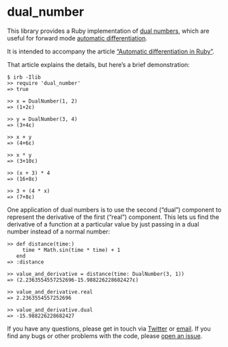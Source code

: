# dual_number

This library provides a Ruby implementation of [dual numbers](https://en.wikipedia.org/wiki/Automatic_differentiation), which are useful for forward mode [automatic differentiation](https://en.wikipedia.org/wiki/Automatic_differentiation).

It is intended to accompany the article [“Automatic differentiation in Ruby”](http://codon.com/automatic-differentiation-in-ruby).

That article explains the details, but here’s a brief demonstration:

```irb
$ irb -Ilib
>> require 'dual_number'
=> true

>> x = DualNumber(1, 2)
=> (1+2ε)

>> y = DualNumber(3, 4)
=> (3+4ε)

>> x + y
=> (4+6ε)

>> x * y
=> (3+10ε)

>> (x + 3) * 4
=> (16+8ε)

>> 3 + (4 * x)
=> (7+8ε)
```

One application of dual numbers is to use the second (“dual”) component to represent the derivative of the first (“real”) component. This lets us find the derivative of a function at a particular value by just passing in a dual number instead of a normal number:

```irb
>> def distance(time:)
     time * Math.sin(time * time) + 1
   end
=> :distance

>> value_and_derivative = distance(time: DualNumber(3, 1))
=> (2.2363554557252696-15.988226228682427ε)

>> value_and_derivative.real
=> 2.2363554557252696

>> value_and_derivative.dual
=> -15.988226228682427
```

If you have any questions, please get in touch via [Twitter](http://twitter.com/tomstuart) or [email](mailto:tom@codon.com). If you find any bugs or other problems with the code, please [open an issue](https://github.com/tomstuart/dual_number/issues/new).
